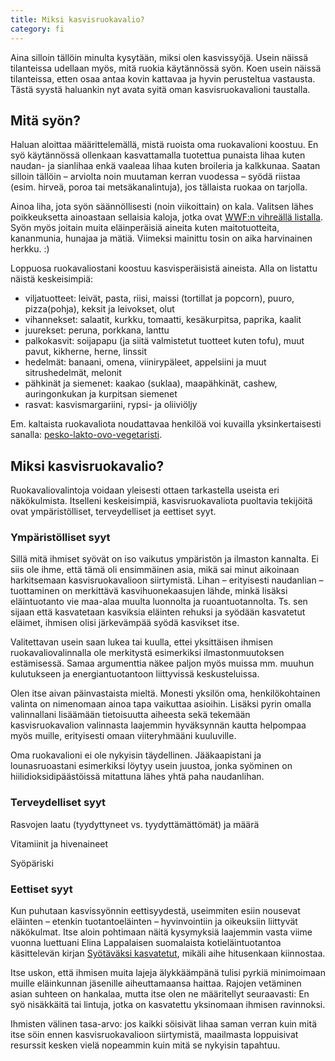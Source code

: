 ```yaml
---
title: Miksi kasvisruokavalio?
category: fi
---
```


Aina silloin tällöin minulta kysytään, miksi olen kasvissyöjä. Usein näissä tilanteissa udellaan myös, mitä ruokia käytännössä syön. Koen usein näissä tilanteissa, etten osaa antaa kovin kattavaa ja hyvin perusteltua vastausta. Tästä syystä haluankin nyt avata syitä oman kasvisruokavalioni taustalla.

## Mitä syön?

Haluan aloittaa määrittelemällä, mistä ruoista oma ruokavalioni koostuu. En syö käytännössä ollenkaan kasvattamalla tuotettua punaista lihaa kuten naudan- ja sianlihaa enkä vaaleaa lihaa kuten broileria ja kalkkunaa. Saatan silloin tällöin – arviolta noin muutaman kerran vuodessa – syödä riistaa (esim. hirveä, poroa tai metsäkanalintuja), jos tällaista ruokaa on tarjolla.

Ainoa liha, jota syön säännöllisesti (noin viikoittain) on kala. Valitsen lähes poikkeuksetta ainoastaan sellaisia kaloja, jotka ovat [WWF:n vihreällä listalla](http://wwf.fi/kalaopas). Syön myös joitain muita eläinperäisiä aineita kuten maitotuotteita, kananmunia, hunajaa ja mätiä. Viimeksi mainittu tosin on aika harvinainen herkku. :)

Loppuosa ruokavaliostani koostuu kasvisperäisistä aineista. Alla on listattu näistä keskeisimpiä:

* viljatuotteet: leivät, pasta, riisi, maissi (tortillat ja popcorn), puuro, pizza(pohja), keksit ja leivokset, olut
* vihannekset: salaatit, kurkku, tomaatti, kesäkurpitsa, paprika, kaalit
* juurekset: peruna, porkkana, lanttu
* palkokasvit: soijapapu (ja siitä valmistetut tuotteet kuten tofu), muut pavut, kikherne, herne, linssit
* hedelmät: banaani, omena, viinirypäleet, appelsiini ja muut sitrushedelmät, melonit
* pähkinät ja siemenet: kaakao (suklaa), maapähkinät, cashew, auringonkukan ja kurpitsan siemenet
* rasvat: kasvismargariini, rypsi- ja oliiviöljy

Em. kaltaista ruokavaliota noudattavaa henkilöä voi kuvailla yksinkertaisesti sanalla: [pesko-lakto-ovo-vegetaristi](https://fi.wikipedia.org/wiki/Kasvissy%C3%B6nti#Kasvisruokavalioiden_variaatioita).

## Miksi kasvisruokavalio?

Ruokavaliovalintoja voidaan yleisesti ottaen tarkastella useista eri näkökulmista. Itselleni keskeisimpiä, kasvisruokavaliota puoltavia tekijöitä ovat ympäristölliset, terveydelliset ja eettiset syyt.

### Ympäristölliset syyt

Sillä mitä ihmiset syövät on iso vaikutus ympäristön ja ilmaston kannalta. Ei siis ole ihme, että tämä oli ensimmäinen asia, mikä sai minut aikoinaan harkitsemaan kasvisruokavalioon siirtymistä. Lihan – erityisesti naudanlian – tuottaminen on merkittävä kasvihuonekaasujen lähde, minkä lisäksi eläintuotanto vie maa-alaa muulta luonnolta ja ruoantuotannolta. Ts. sen sijaan että kasvatetaan kasviksia eläinten rehuksi ja syödään kasvatetut eläimet, ihmisen olisi järkevämpää syödä kasvikset itse.

Valitettavan usein saan lukea tai kuulla, ettei yksittäisen ihmisen ruokavaliovalinnalla ole merkitystä esimerkiksi ilmastonmuutoksen estämisessä. Samaa argumenttia näkee paljon myös muissa mm. muuhun kulutukseen ja energiantuotantoon liittyvissä keskusteluissa.

Olen itse aivan päinvastaista mieltä. Monesti yksilön oma, henkilökohtainen valinta on nimenomaan ainoa tapa vaikuttaa asioihin. Lisäksi pyrin omalla valinnallani lisäämään tietoisuutta aiheesta sekä tekemään kasvisruokavalion valinnasta laajemmin hyväksynnän kautta helpompaa myös muille, erityisesti omaan viiteryhmääni kuuluville.

Oma ruokavalioni ei ole nykyisin täydellinen. Jääkaapistani ja lounasruoastani esimerkiksi löytyy usein juustoa, jonka syöminen on hiilidioksidipäästöissä mitattuna lähes yhtä paha naudanlihan.

### Terveydelliset syyt

Rasvojen laatu (tyydyttyneet vs. tyydyttämättömät) ja määrä

Vitamiinit ja hivenaineet

Syöpäriski

### Eettiset syyt

Kun puhutaan kasvissyönnin eettisyydestä, useimmiten esiin nousevat eläinten – etenkin tuotantoeläinten – hyvinvointiin ja oikeuksiin liittyvät näkökulmat. Itse aloin pohtimaan näitä kysymyksiä laajemmin vasta viime vuonna luettuani Elina Lappalaisen suomalaista kotieläintuotantoa käsittelevän kirjan [Syötäväksi kasvatetut](http://www.syotavaksikasvatetut.fi/), mikäli aihe hitusenkaan kiinnostaa.

Itse uskon, että ihmisen muita lajeja älykkäämpänä tulisi pyrkiä minimoimaan muille eläinkunnan jäsenille aiheuttamaansa haittaa. Rajojen vetäminen asian suhteen on hankalaa, mutta itse olen ne määritellyt seuraavasti: En syö nisäkkäitä tai lintuja, jotka on kasvatettu yksinomaan ihmisen ravinnoksi.

Ihmisten välinen tasa-arvo: jos kaikki söisivät lihaa saman verran kuin mitä itse söin ennen kasvisruokavalioon siirtymistä, maailmasta loppuisivat resurssit kesken vielä nopeammin kuin mitä se nykyisin tapahtuu.